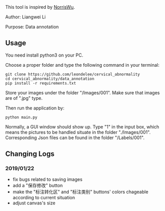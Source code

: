 ## 
This tool is inspired by [NorrisWu](https://github.com/NorrisWu/BBox-Label-Tool-master).

Author: Liangwei Li

Purpose: Data annotation
## Usage
You need install python3 on your PC.

Choose a proper folder and type the following command in your terminal:

    git clone https://github.com/leondelee/cervical_abnormality
    cd cervical_abnormality/data_annotation
    pip install -r requirements.txt

Store your images under the folder "/Images/001". Make sure that images are of ".jpg" type.

Then run the application by:

    python main.py
   
Normally, a GUI window should show up. Type "1" in the input box, which means the pictures to be handled situate in the folder "./Images/001". Corresponding Json files can be found in the folder "/Labels/001".

## Changing Logs
### 2019/01/22

 - fix bugs related to saving images
 - add a "保存修改" button
 - make the "标注转化区" and "标注类别" buttons' colors chageable according to current situation
 - adjust canvas's size


